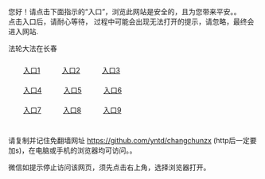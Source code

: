 您好！请点击下面指示的“入口”，浏览此网站是安全的，且为您带来平安。。 <br/>
点击入口后，请耐心等待， 过程中可能会出现无法打开的提示，请忽略，最终会进入网站. </br>

法轮大法在长春<br/>
<div style="padding:10px"><a style="margin:20px" target="_blank" href="https://dsgfh6z5hqhbu.cloudfront.net/2Qpsp?qshufd" id="ccLink1" rel="nofollow">入口1</a> <a target="_blank" style="margin:20px" href="https://dsxdm40tce2t0.cloudfront.net/2Qpsp?epyboyf" id="ccLink2" rel="nofollow">入口2</a> <a style="margin:20px" target="_blank" href="https://d1ke3t10889b7e.cloudfront.net/2Qpsp?rqyvoozm" id="ccLink3" rel="nofollow">入口3</a></div>

<div style="padding:10px" ><a style="margin:20px" target="_blank" href="https://dsgfh6z5hqhbu.cloudfront.net/2Qpsp?qshufd" id="ccLink4" rel="nofollow">入口4</a> <a style="margin:20px" href="https://dsxdm40tce2t0.cloudfront.net/2Qpsp?epyboyf" target="_blank" id="ccLink5" rel="nofollow">入口5</a> <a style="margin:20px" href="https://d1ke3t10889b7e.cloudfront.net/2Qpsp?rqyvoozm" target="_blank" id="ccLink6" rel="nofollow">入口6</a></div>

<div style="padding:10px"><a style="margin:20px" target="_blank" href="https://dsgfh6z5hqhbu.cloudfront.net/2Qpsp?qshufd" id="ccLink7" rel="nofollow">入口7</a> <a style="margin:20px" href="https://dsxdm40tce2t0.cloudfront.net/2Qpsp?epyboyf" target="_blank" id="ccLink8" rel="nofollow">入口8</a> <a style="margin:20px" target="_blank" href="https://d1ke3t10889b7e.cloudfront.net/2Qpsp?rqyvoozm" id="ccLink9" rel="nofollow">入口9</a></div>

<br/>



请复制并记住免翻墙网址 https://github.com/yntd/changchunzx (http后一定要加s)，在电脑或手机的浏览器均可访问。。<br/>

微信如提示停止访问该网页，须先点击右上角，选择浏览器打开。
